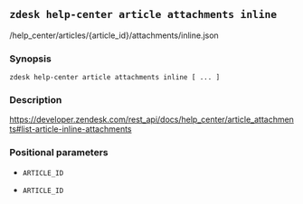 ## `zdesk help-center article attachments inline`

/help_center/articles/{article_id}/attachments/inline.json

### Synopsis

    zdesk help-center article attachments inline [ ... ]

### Description

https://developer.zendesk.com/rest_api/docs/help_center/article_attachments#list-article-inline-attachments

### Positional parameters

* `ARTICLE_ID`

* `ARTICLE_ID`

